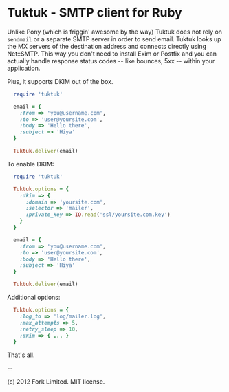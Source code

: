 Tuktuk - SMTP client for Ruby
=============================

Unlike Pony (which is friggin' awesome by the way) Tuktuk does not rely on 
`sendmail` or a separate SMTP server in order to send email. Tuktuk looks up the
MX servers of the destination address and connects directly using Net::SMTP. 
This way you don't need to install Exim or Postfix and you can actually handle 
response status codes -- like bounces, 5xx -- within your application. 

Plus, it supports DKIM out of the box.

``` ruby
  require 'tuktuk'

  email = {
    :from => 'you@username.com',
    :to => 'user@yoursite.com',
    :body => 'Hello there',
    :subject => 'Hiya'
  }

  Tuktuk.deliver(email)
```

To enable DKIM:

``` ruby
  require 'tuktuk'

  Tuktuk.options = {
    :dkim => {
      :domain => 'yoursite.com',
      :selector => 'mailer',
      :private_key => IO.read('ssl/yoursite.com.key')
    }
  }

  email = {
    :from => 'you@username.com',
    :to => 'user@yoursite.com',
    :body => 'Hello there',
    :subject => 'Hiya'
  }

  Tuktuk.deliver(email)
```

Additional options:

``` ruby
  Tuktuk.options = {
    :log_to => 'log/mailer.log',
    :max_attempts => 5,
    :retry_sleep => 10,
    :dkim => { ... }
  }
```

That's all.

--

(c) 2012 Fork Limited. MIT license.

